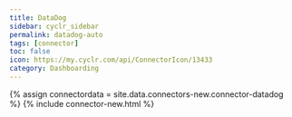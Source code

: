 ```yaml
---
title: DataDog
sidebar: cyclr_sidebar
permalink: datadog-auto
tags: [connector]
toc: false
icon: https://my.cyclr.com/api/ConnectorIcon/13433
category: Dashboarding
---
```

{% assign connectordata = site.data.connectors-new.connector-datadog %}
{% include connector-new.html %}	